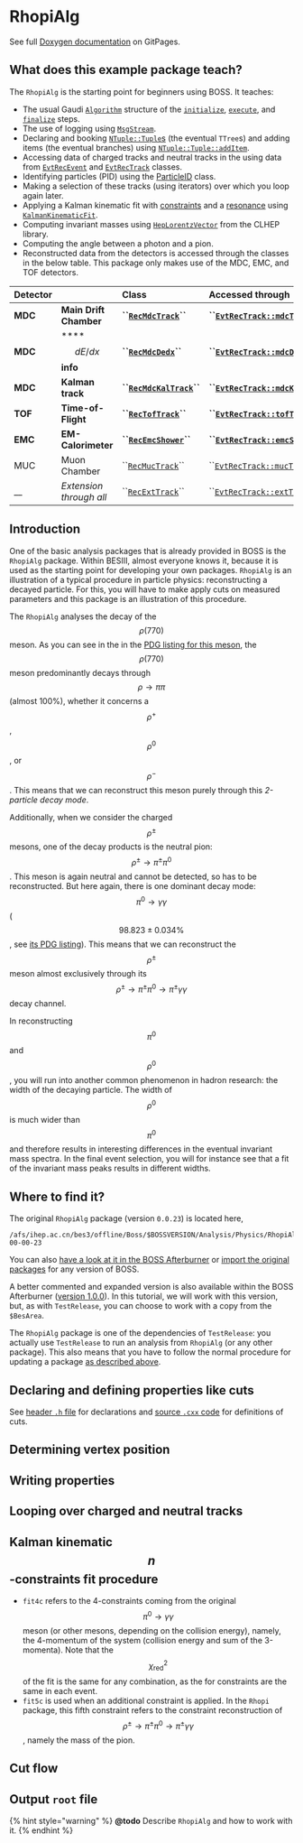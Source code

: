 # RhopiAlg

See full [Doxygen documentation](https://redeboer.github.io/BOSS_Afterburner/classRhopiAlg.html) on GitPages.

## What does this example package teach?

The `RhopiAlg` is the starting point for beginners using BOSS. It teaches:

* The usual Gaudi [`Algorithm`](https://dayabay.bnl.gov/dox/GaudiKernel/html/classAlgorithm.html) structure of the [`initialize`](https://dayabay.bnl.gov/dox/GaudiKernel/html/classAlgorithm.html#ab889608fa1b738d0dbfef7751e8598ae), [`execute`](https://dayabay.bnl.gov/dox/GaudiKernel/html/classIAlgorithm.html#a751b04dd35a3877d8799fcd07d0a6892), and [`finalize`](https://dayabay.bnl.gov/dox/GaudiKernel/html/classAlgorithm.html#a9ffbd123ceb6c35e7c0344428d911fdc) steps.
* The use of logging using [`MsgStream`](https://dayabay.bnl.gov/dox/GaudiKernel/html/classMsgStream.html).
* Declaring and booking [`NTuple::Tuple`s](https://dayabay.bnl.gov/dox/GaudiKernel/html/classNTuple_1_1Tuple.html) \(the eventual `TTree`s\) and adding items \(the eventual branches\) using [`NTuple::Tuple::addItem`](https://dayabay.bnl.gov/dox/GaudiKernel/html/classNTuple_1_1Tuple.html#a78033967fbd89f7f18e7d6d7d43f41ac).
* Accessing data of charged tracks and neutral tracks in the using data from [`EvtRecEvent`](http://bes3.to.infn.it/Boss/7.0.2/html/classEvtRecEvent.html) and [`EvtRecTrack`](http://bes3.to.infn.it/Boss/7.0.2/html/classEvtRecTrack.html) classes.
* Identifying particles \(PID\) using the [ParticleID](http://bes3.to.infn.it/Boss/7.0.2/html/classParticleID.html) class.
* Making a selection of these tracks \(using iterators\) over which you loop again later.
* Applying a Kalman kinematic fit with [constraints](http://bes3.to.infn.it/Boss/7.0.2/html/classTrackPool.html#5ecaf22a24d60b2979d0ccd3b0c1df10) and a [resonance](http://bes3.to.infn.it/Boss/7.0.2/html/classKalmanKinematicFit.html#1163bb8ab7e0ebc53c81b2a4d840ebb0) using [`KalmanKinematicFit`](http://bes3.to.infn.it/Boss/7.0.2/html/classKalmanKinematicFit.html).
* Computing invariant masses using [`HepLorentzVector`](https://www-zeuthen.desy.de/geant4/clhep-2.0.4.3/classCLHEP_1_1HepLorentzVector.html) from the CLHEP library.
* Computing the angle between a photon and a pion.
* Reconstructed data from the detectors is accessed through the classes in the below table. This package only makes use of the MDC, EMC, and TOF detectors.

| Detector |  | Class | Accessed through |
| :--- | :--- | :--- | :--- |
| **MDC** | **Main Drift Chamber** | **\`\`**[**`RecMdcTrack`**](http://bes3.to.infn.it/Boss/7.0.2/html/classRecMdcTrack.html)**\`\`** | **\`\`**[**`EvtRecTrack::mdcTrack`**](http://bes3.to.infn.it/Boss/7.0.2/html/classEvtRecTrack.html#b20b980cd2f97e76870d85310f3701a9)**\`\`** |
| **MDC** | \*\*\*\*$$dE/dx$$ **info** | **\`\`**[**`RecMdcDedx`**](http://bes3.to.infn.it/Boss/7.0.2/html/classRecMdcDedx.html)**\`\`** | **\`\`**[**`EvtRecTrack::mdcDedx`**](http://bes3.to.infn.it/Boss/7.0.2/html/classEvtRecTrack.html#946473c9e8d949a44e1254f70014ce6e)**\`\`** |
| **MDC** | **Kalman track** | **\`\`**[**`RecMdcKalTrack`**](http://bes3.to.infn.it/Boss/7.0.2/html/classRecMdcKalTrack.html)**\`\`** | **\`\`**[**`EvtRecTrack::mdcKalTrack`**](http://bes3.to.infn.it/Boss/7.0.2/html/classEvtRecTrack.html#b992dd00fcd938cf17b4a6090ca16a81)**\`\`** |
| **TOF** | **Time-of-Flight** | **\`\`**[**`RecTofTrack`**](http://bes3.to.infn.it/Boss/7.0.2/html/classRecTofTrack.html)**\`\`** | **\`\`**[**`EvtRecTrack::tofTrack`**](http://bes3.to.infn.it/Boss/7.0.2/html/classEvtRecTrack.html#2c997882dd8ad532f01f0a10f93de2a0)**\`\`** |
| **EMC** | **EM-Calorimeter** | **\`\`**[**`RecEmcShower`**](http://bes3.to.infn.it/Boss/7.0.2/html/classRecEmcShower.html)**\`\`** | **\`\`**[**`EvtRecTrack::emcShower`**](http://bes3.to.infn.it/Boss/7.0.2/html/classEvtRecTrack.html#ac7a7d3cc71a349c2e9de6cf19865ecf)**\`\`** |
| MUC | Muon Chamber | \`\`[`RecMucTrack`](http://bes3.to.infn.it/Boss/7.0.2/html/classRecMucTrack.html)\`\` | \`\`[`EvtRecTrack::mucTrack`](http://bes3.to.infn.it/Boss/7.0.2/html/classEvtRecTrack.html#a3a8ae89c68adcec20ac3fb7248a1b31)\`\` |
| \_\_ | _Extension through all_ | \`\`[`RecExtTrack`](http://bes3.to.infn.it/Boss/7.0.2/html/classRecExtTrack.html)\`\` | \`\`[`EvtRecTrack::extTrack`](http://bes3.to.infn.it/Boss/7.0.2/html/classEvtRecTrack.html#3fd94beab03bbde9f056f832b106868a)\`\` |

## Introduction

One of the basic analysis packages that is already provided in BOSS is the `RhopiAlg` package. Within BESIII, almost everyone knows it, because it is used as the starting point for developing your own packages. `RhopiAlg` is an illustration of a typical procedure in particle physics: reconstructing a decayed particle. For this, you will have to make apply cuts on measured parameters and this package is an illustration of this procedure.

The `RhopiAlg` analyses the decay of the $$\rho(770)$$ meson. As you can see in the in the [PDG listing for this meson](http://pdg.lbl.gov/2018/listings/rpp2018-list-rho-770.pdf), the $$\rho(770)$$ meson predominantly decays through $$\rho\rightarrow\pi\pi$$ \(almost 100%\), whether it concerns a $$\rho^+$$ , $$\rho^0$$ , or $$\rho^-$$. This means that we can reconstruct this meson purely through this _2-particle decay mode_.

Additionally, when we consider the charged $$\rho^\pm$$ mesons, one of the decay products is the neutral pion: $$\rho^\pm \rightarrow \pi^\pm\pi^0$$. This meson is again neutral and cannot be detected, so has to be reconstructed. But here again, there is one dominant decay mode: $$\pi^0 \rightarrow \gamma\gamma$$ \($$98.823 \pm 0.034 \%$$, see [its PDG listing](http://pdg.lbl.gov/2018/listings/rpp2018-list-pi-zero.pdf)\). This means that we can reconstruct the $$\rho^\pm$$ meson almost exclusively through its $$\rho^\pm \rightarrow \pi^\pm\pi^0 \rightarrow \pi^\pm\gamma\gamma$$ decay channel.

In reconstructing $$\pi^0$$ and $$\rho^0$$, you will run into another common phenomenon in hadron research: the width of the decaying particle. The width of $$\rho^0$$ is much wider than $$\pi^0$$ and therefore results in interesting differences in the eventual invariant mass spectra. In the final event selection, you will for instance see that a fit of the invariant mass peaks results in different widths.

## Where to find it?

The original `RhopiAlg` package \(version `0.0.23`\) is located here,

```text
/afs/ihep.ac.cn/bes3/offline/Boss/$BOSSVERSION/Analysis/Physics/RhopiAlg/RhopiAlg-00-00-23
```

You can also [have a look at it in the BOSS Afterburner](https://github.com/redeboer/BOSS_Afterburner/tree/master/boss/workarea/Analysis/Physics/RhopiAlg/RhopiAlg-00-00-23) or [import the original packages](https://github.com/redeboer/BOSS_Afterburner/blob/master/boss/workarea/import_packages.sh) for any version of BOSS.

A better commented and expanded version is also available within the BOSS Afterburner \([version 1.0.0](https://github.com/redeboer/BOSS_Afterburner/tree/master/boss/workarea/Analysis/Physics/RhopiAlg/RhopiAlg-01-00-00)\). In this tutorial, we will work with this version, but, as with `TestRelease`, you can choose to work with a copy from the `$BesArea`.

The `RhopiAlg` package is one of the dependencies of `TestRelease`: you actually use `TestRelease` to run an analysis from `RhopiAlg` \(or any other package\). This also means that you have to follow the normal procedure for updating a package [as described above](../../../tutorials/getting-started/setup-package.md#updating-a-package).

## Declaring and defining properties like cuts

See [header `.h` file](https://github.com/redeboer/BOSS_Afterburner/blob/master/boss/workarea/Analysis/Physics/RhopiAlg/RhopiAlg-01-00-00/RhopiAlg/Rhopi.h) for declarations and [source `.cxx` code](https://github.com/redeboer/BOSS_Afterburner/blob/master/boss/workarea/Analysis/Physics/RhopiAlg/RhopiAlg-01-00-00/src/Rhopi.cxx) for definitions of cuts.

## Determining vertex position

## Writing properties

## Looping over charged and neutral tracks

## Kalman kinematic $$n$$-constraints fit procedure

* `fit4c` refers to the 4-constraints coming from the original $$\pi^0 \rightarrow \gamma\gamma$$ meson \(or other mesons, depending on the collision energy\), namely, the 4-momentum of the system \(collision energy and sum of the 3-momenta\). Note that the $$\chi^2_\text{red}$$ of the fit is the same for any combination, as the for constraints are the same in each event.
* `fit5c`  is used when an additional constraint is applied. In the `Rhopi` package, this fifth constraint refers to the constraint reconstruction of $$\rho^\pm \rightarrow \pi^\pm\pi^0 \rightarrow \pi^\pm\gamma\gamma$$, namely the mass of the pion.

## Cut flow

## Output `root` file

{% hint style="warning" %}
**@todo** Describe `RhopiAlg` and how to work with it.
{% endhint %}

